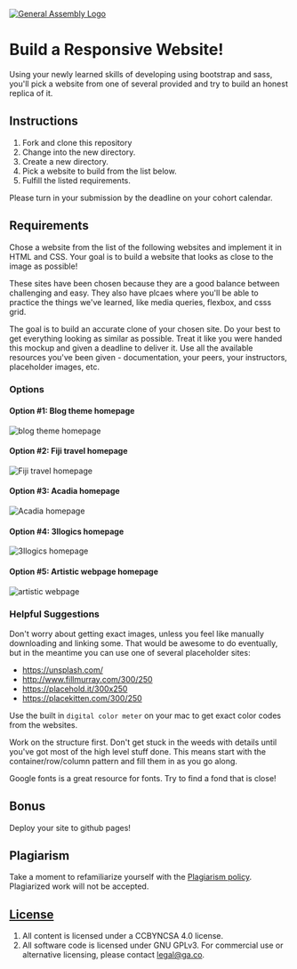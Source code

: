 [![General Assembly Logo](https://camo.githubusercontent.com/1a91b05b8f4d44b5bbfb83abac2b0996d8e26c92/687474703a2f2f692e696d6775722e636f6d2f6b6538555354712e706e67)](https://generalassemb.ly/education/web-development-immersive)

# Build a Responsive Website!

Using your newly learned skills of developing using bootstrap and sass, you'll
pick a website from one of several provided and try to build an honest replica
of it.

## Instructions

1. Fork and clone this repository
1. Change into the new directory.
1. Create a new directory.
1. Pick a website to build from the list below.
1. Fulfill the listed requirements.

Please turn in your submission by the deadline on your cohort calendar.

## Requirements

Chose a website from the list of the following websites and implement it in HTML
and CSS. Your goal is to build a website that looks as close to the image as
possible!

These sites have been chosen because they are a good balance between challenging
and easy. They also have plcaes where you'll be able to practice the things
we've learned, like media queries, flexbox, and csss grid.

The goal is to build an accurate clone of your chosen site. Do your best to get
everything looking as similar as possible. Treat it like you were handed this
mockup and given a deadline to deliver it. Use all the available resources
you've been given - documentation, your peers, your instructors, placeholder
images, etc.

### Options

#### Option #1: Blog theme homepage

![blog theme homepage](https://i.pinimg.com/564x/fe/7b/d0/fe7bd02fffe32a5234295f94601d1b3a.jpg)

#### Option #2: Fiji travel homepage

![Fiji travel homepage](https://i.pinimg.com/564x/37/1a/ca/371aca296f9322135d66227865cc6fe6.jpg)

#### Option #3: Acadia homepage

![Acadia homepage](https://i.pinimg.com/564x/eb/85/23/eb8523288ba7cd61e0c018ea17611357.jpg)

#### Option #4: 3Ilogics homepage

![3Ilogics homepage](https://i.pinimg.com/564x/bd/25/19/bd2519506b4bc7010007b88e2397fdde.jpg)

#### Option #5: Artistic webpage homepage

![artistic webpage](https://i.pinimg.com/564x/7d/63/26/7d63267091b12ec4eb43b1c1a5956322.jpg)

### Helpful Suggestions

Don't worry about getting exact images, unless you feel like manually
downloading and linking some. That would be awesome to do eventually, but in the
meantime you can use one of several placeholder sites:

* https://unsplash.com/
* http://www.fillmurray.com/300/250
* https://placehold.it/300x250
* https://placekitten.com/300/250

Use the built in `digital color meter` on your mac to get exact color codes from
the websites.

Work on the structure first. Don't get stuck in the weeds with details until
you've got most of the high level stuff done. This means start with the
container/row/column pattern and fill them in as you go along.

Google fonts is a great resource for fonts. Try to find a fond that is close!

## Bonus

Deploy your site to github pages!

## Plagiarism

Take a moment to refamiliarize yourself with the
[Plagiarism policy](https://git.generalassemb.ly/DC-WDI/Administrative/blob/master/plagiarism.md).
Plagiarized work will not be accepted.

## [License](LICENSE)

1.  All content is licensed under a CC­BY­NC­SA 4.0 license.
1.  All software code is licensed under GNU GPLv3. For commercial use or
    alternative licensing, please contact legal@ga.co.

